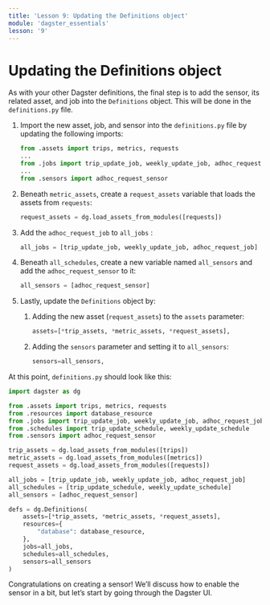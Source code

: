 ```yaml
---
title: 'Lesson 9: Updating the Definitions object'
module: 'dagster_essentials'
lesson: '9'
---
```


# Updating the Definitions object

As with your other Dagster definitions, the final step is to add the sensor, its related asset, and job into the `Definitions` object. This will be done in the `definitions.py` file.

1. Import the new asset, job, and sensor into the `definitions.py` file by updating the following imports:

   ```python
   from .assets import trips, metrics, requests
   ...
   from .jobs import trip_update_job, weekly_update_job, adhoc_request_job
   ...
   from .sensors import adhoc_request_sensor
   ```

2. Beneath `metric_assets`, create a `request_assets` variable that loads the assets from `requests`:

   ```python
   request_assets = dg.load_assets_from_modules([requests])
   ```

3. Add the `adhoc_request_job` to `all_jobs` :

   ```python
   all_jobs = [trip_update_job, weekly_update_job, adhoc_request_job]
   ```

4. Beneath `all_schedules`, create a new variable named `all_sensors` and add the `adhoc_request_sensor` to it:

   ```python
   all_sensors = [adhoc_request_sensor]
   ```

5. Lastly, update the `Definitions` object by:

   1. Adding the new asset (`request_assets`) to the `assets` parameter:

      ```python
      assets=[*trip_assets, *metric_assets, *request_assets],
      ```

   2. Adding the `sensors` parameter and setting it to `all_sensors`:

      ```python
      sensors=all_sensors,
      ```

At this point, `definitions.py` should look like this:

```python
import dagster as dg

from .assets import trips, metrics, requests
from .resources import database_resource
from .jobs import trip_update_job, weekly_update_job, adhoc_request_job
from .schedules import trip_update_schedule, weekly_update_schedule
from .sensors import adhoc_request_sensor

trip_assets = dg.load_assets_from_modules([trips])
metric_assets = dg.load_assets_from_modules([metrics])
request_assets = dg.load_assets_from_modules([requests])

all_jobs = [trip_update_job, weekly_update_job, adhoc_request_job]
all_schedules = [trip_update_schedule, weekly_update_schedule]
all_sensors = [adhoc_request_sensor]

defs = dg.Definitions(
    assets=[*trip_assets, *metric_assets, *request_assets],
    resources={
        "database": database_resource,
    },
    jobs=all_jobs,
    schedules=all_schedules,
    sensors=all_sensors
)
```

Congratulations on creating a sensor! We’ll discuss how to enable the sensor in a bit, but let’s start by going through the Dagster UI.
